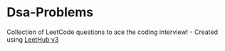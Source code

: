 # Dsa-Problems
Collection of LeetCode questions to ace the coding interview! - Created using [LeetHub v3](https://github.com/raphaelheinz/LeetHub-3.0)
